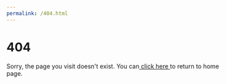 ```yaml
---
permalink: /404.html
---
```

# 404

Sorry, the page you visit doesn't exist.
You can<a href="https://aanne.github.io/"> click here </a>to return to home page.

